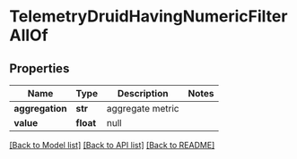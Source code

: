 # TelemetryDruidHavingNumericFilterAllOf

## Properties
Name | Type | Description | Notes
------------ | ------------- | ------------- | -------------
**aggregation** | **str** | aggregate metric | 
**value** | **float** | null | 

[[Back to Model list]](../README.md#documentation-for-models) [[Back to API list]](../README.md#documentation-for-api-endpoints) [[Back to README]](../README.md)


